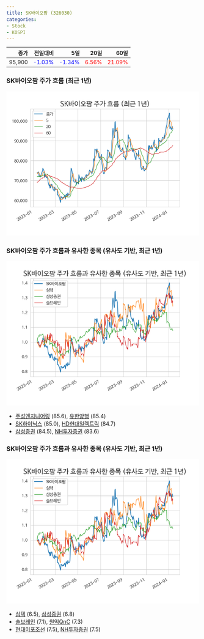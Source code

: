 ```yaml
---
title: SK바이오팜 (326030)
categories:
- Stock
- KOSPI
---
```


|종가|전일대비|5일|20일|60일|
|---:|-------:|--:|---:|---:|
|95,900|<span style="color: blue">-1.03%</span>|<span style="color: blue">-1.34%</span>|<span style="color: red">6.56%</span>|<span style="color: red">21.09%</span>|

<!-- more -->
### SK바이오팜 주가 흐름 (최근 1년)
![326030](/assets/images/stock/326030.png)


### SK바이오팜 주가 흐름과 유사한 종목 (유사도 기반, 최근 1년)
![326030](/assets/images/stock/326030_sim.png)

- [주성엔지니어링](/036930/) (85.6), [유한양행](/000100/) (85.4)
- [SK하이닉스](/000660/) (85.0), [HD현대일렉트릭](/267260/) (84.7)
- [삼성증권](/016360/) (84.5), [NH투자증권](/005940/) (83.6)


### SK바이오팜 주가 흐름과 유사한 종목 (유사도 기반, 최근 1년)
![326030](/assets/images/stock/326030_sim.png)

- [심텍](/222800/) (6.5), [삼성증권](/016360/) (6.8)
- [솔브레인](/357780/) (7.1), [원익QnC](/074600/) (7.3)
- [현대미포조선](/010620/) (7.5), [NH투자증권](/005940/) (7.5)